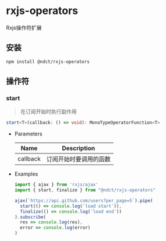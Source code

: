 # rxjs-operators

Rxjs操作符扩展

## 安装

```bash
npm install @ndct/rxjs-operators
```

## 操作符

### start

> 在订阅开始时执行副作用

```typescript
start<T>(callback: () => void): MonoTypeOperatorFunction<T>
```

+ Parameters

  | Name     | Description            |
  | -------- | ---------------------- |
  | callback | 订阅开始时要调用的函数 |

+ Examples

  ```typescript
  import { ajax } from 'rxjs/ajax'
  import { start, finalize } from "@ndct/rxjs-operators"
  
  ajax(`https://api.github.com/users?per_page=5`).pipe(
    start(() => console.log('load start')),
    finalize(() => console.log('load end'))
  ).subscribe(
    res => console.log(res),
    error => console.log(error)
  )
  ```

